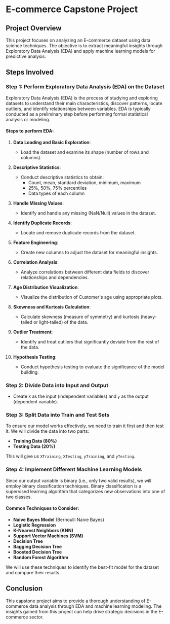 # E-commerce Capstone Project

## Project Overview

This project focuses on analyzing an E-commerce dataset using data science techniques. The objective is to extract meaningful insights through Exploratory Data Analysis (EDA) and apply machine learning models for predictive analysis.

## Steps Involved

### Step 1: Perform Exploratory Data Analysis (EDA) on the Dataset

Exploratory Data Analysis (EDA) is the process of studying and exploring datasets to understand their main characteristics, discover patterns, locate outliers, and identify relationships between variables. EDA is typically conducted as a preliminary step before performing formal statistical analysis or modeling.

#### Steps to perform EDA:

1. **Data Loading and Basic Exploration**:
   - Load the dataset and examine its shape (number of rows and columns).

2. **Descriptive Statistics**:
   - Conduct descriptive statistics to obtain:
     - Count, mean, standard deviation, minimum, maximum
     - 25%, 50%, 75% percentiles
     - Data types of each column

3. **Handle Missing Values**:
   - Identify and handle any missing (NaN/Null) values in the dataset.

4. **Identify Duplicate Records**:
   - Locate and remove duplicate records from the dataset.

5. **Feature Engineering**:
   - Create new columns to adjust the dataset for meaningful insights.

6. **Correlation Analysis**:
   - Analyze correlations between different data fields to discover relationships and dependencies.

7. **Age Distribution Visualization**:
   - Visualize the distribution of Customer's age using appropriate plots.

8. **Skewness and Kurtosis Calculation**:
   - Calculate skewness (measure of symmetry) and kurtosis (heavy-tailed or light-tailed) of the data.

9. **Outlier Treatment**:
   - Identify and treat outliers that significantly deviate from the rest of the data.

10. **Hypothesis Testing**:
    - Conduct hypothesis testing to evaluate the significance of the model building.

### Step 2: Divide Data into Input and Output

- Create `X` as the input (independent variables) and `y` as the output (dependent variable).

### Step 3: Split Data into Train and Test Sets

To ensure our model works effectively, we need to train it first and then test it. We will divide the data into two parts:

- **Training Data (80%)**
- **Testing Data (20%)**

This will give us `XTraining`, `XTesting`, `yTraining`, and `yTesting`.

### Step 4: Implement Different Machine Learning Models

Since our output variable is binary (i.e., only two valid results), we will employ binary classification techniques. Binary classification is a supervised learning algorithm that categorizes new observations into one of two classes.

#### Common Techniques to Consider:

- **Naive Bayes Model** (Bernoulli Naive Bayes)
- **Logistic Regression**
- **K-Nearest Neighbors (KNN)**
- **Support Vector Machines (SVM)**
- **Decision Tree**
- **Bagging Decision Tree**
- **Boosted Decision Tree**
- **Random Forest Algorithm**

We will use these techniques to identify the best-fit model for the dataset and compare their results.

## Conclusion

This capstone project aims to provide a thorough understanding of E-commerce data analysis through EDA and machine learning modeling. The insights gained from this project can help drive strategic decisions in the E-commerce sector.


